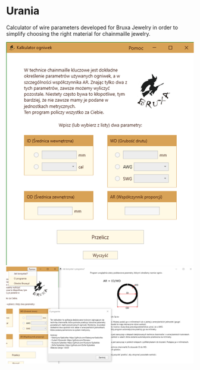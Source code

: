 # Urania

Calculator of wire parameters developed for Bruxa Jewelry in order to simplify choosing the right material for chainmaille jewelry.

![MainWindow](Urania/Urania.Desktop/Resources/MainWindow.png)
![Other Features](Urania/Urania.Desktop/Resources/HowToUse.png)
